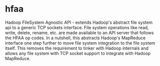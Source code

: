 hfaa
====

Hadoop FileSystem Agnostic API - extends Hadoop's abstract file system api to a generic TCP sockets interface. File system operations like read, write, delete, rename, etc. are made available to an API server that follows the HFAA op codes. In a nutshell, this abstracts Hadoop's MapReduce interface one step further to move file system integration to the file system itself. This removes the requirement to tinker with Hadoop internals and allows any file system with TCP socket support to integrate with Hadoop MapReduce.
